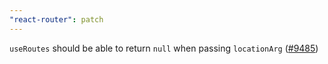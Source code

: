 ```yaml
---
"react-router": patch
---
```


`useRoutes` should be able to return `null` when passing `locationArg` ([#9485](https://github.com/remix-run/react-router/pull/9485))
